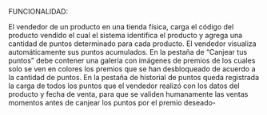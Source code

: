 FUNCIONALIDAD:

El vendedor de un producto en una tienda física, carga el código del producto vendido el cual 
el sistema identifica el producto y agrega una cantidad de puntos determinado para cada 
producto. El vendedor visualiza automáticamente sus puntos acumulados.
En la pestaña de “Canjear tus puntos” debe contener una galería con imágenes de premios de 
los cuales solo se ven en colores los premios que se han desbloqueado de acuerdo a la 
cantidad de puntos. 
En la pestaña de historial de puntos queda registrada la carga de todos los puntos que el 
vendedor realizó con los datos del producto y fecha de venta, para que se validen 
humanamente las ventas momentos antes de canjear los puntos por el premio deseado-

